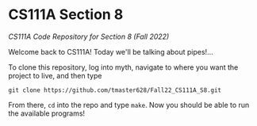 # CS111A Section 8
_CS111A Code Repository for Section 8 (Fall 2022)_

Welcome back to CS111A! Today we'll be talking about pipes!... 

To clone this repository, log into myth, navigate to where you want the project to live, and then type

`git clone https://github.com/tmaster628/Fall22_CS111A_S8.git`

From there, `cd` into the repo and type `make`. Now you should be able to run the available programs!
